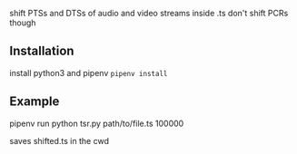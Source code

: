 shift PTSs and DTSs of audio and video streams inside .ts
don't shift PCRs though

## Installation
install python3 and pipenv
`pipenv install`

## Example
pipenv run python tsr.py path/to/file.ts 100000

saves shifted.ts in the cwd
